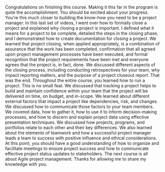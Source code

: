 Congratulations on finishing this course. Making it this far in the program is
quite the accomplishment. You should be excited about your progress. You're this
much closer to building the know-how you need to be a project manager. In this
last set of videos, I went over how to formally close a project and explained
why closing a project is important. I defined what it means for a project to be
complete, detailed the steps in the closing phase, and I demonstrated how to
create documentation for closing a project. We learned that project closing,
when applied appropriately, is a combination of assurance that the work has been
completed, confirmation that all agreed upon project management processes have
been executed, and formal recognition that the project requirements have been
met and everyone agrees that the project is, in fact, done. We discussed
different aspects of the closing process, including conducting retrospectives
for your team, why impact reporting matters, and the purpose of a project
closeout report. That was the end. Throughout the entire course, you learned how
to run a project. This is no small feat. We discussed that tracking a project
helps to build and maintain confidence within your team that the project will be
delivered on time, on budget, and in-scope. We learned about different external
factors that impact a project like dependencies, risk, and changes. We discussed
how to communicate those factors to your team members. We covered data, how to
gather it, how to use it to inform decision-making processes, and how to discern
and explain project data using effective presentation techniques. We discussed
how projects, programs, and portfolios relate to each other and their key
differences. We also learned about the elements of teamwork and how a successful
project manager leads a team to success with positive influence and ethical
considerations. At this point, you should have a good understanding of how to
organize and facilitate meetings to ensure project success and how to
communicate effective project status updates to stakeholders. The next course is
all about Agile project management. Thanks for allowing me to share my knowledge
with you.